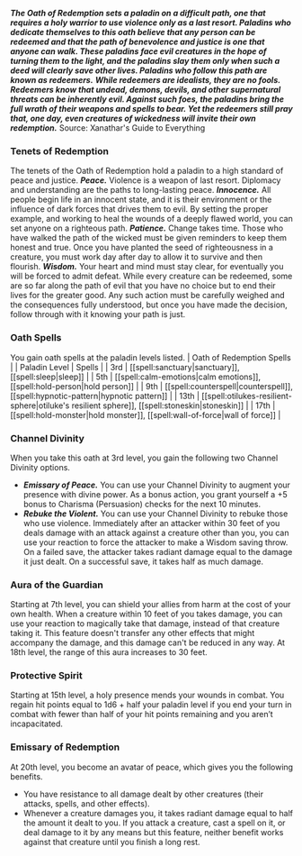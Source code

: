 ***The Oath of Redemption sets a paladin on a difficult path, one that requires a holy warrior to use violence only as a last resort. Paladins who dedicate themselves to this oath believe that any person can be redeemed and that the path of benevolence and justice is one that anyone can walk. These paladins face evil creatures in the hope of turning them to the light, and the paladins slay them only when such a deed will clearly save other lives. Paladins who follow this path are known as redeemers.***
***While redeemers are idealists, they are no fools. Redeemers know that undead, demons, devils, and other supernatural threats can be inherently evil. Against such foes, the paladins bring the full wrath of their weapons and spells to bear. Yet the redeemers still pray that, one day, even creatures of wickedness will invite their own redemption.***
Source: Xanathar's Guide to Everything
### Tenets of Redemption
The tenets of the Oath of Redemption hold a paladin to a high standard of peace and justice.
***Peace.*** Violence is a weapon of last resort. Diplomacy and understanding are the paths to long-lasting peace.
***Innocence.*** All people begin life in an innocent state, and it is their environment or the influence of dark forces that drives them to evil. By setting the proper example, and working to heal the wounds of a deeply flawed world, you can set anyone on a righteous path.
***Patience.*** Change takes time. Those who have walked the path of the wicked must be given reminders to keep them honest and true. Once you have planted the seed of righteousness in a creature, you must work day after day to allow it to survive and then flourish.
***Wisdom.*** Your heart and mind must stay clear, for eventually you will be forced to admit defeat. While every creature can be redeemed, some are so far along the path of evil that you have no choice but to end their lives for the greater good. Any such action must be carefully weighed and the consequences fully understood, but once you have made the decision, follow through with it knowing your path is just.
### Oath Spells
You gain oath spells at the paladin levels listed.
| Oath of Redemption Spells |
| Paladin Level | Spells |
| 3rd | [[spell:sanctuary|sanctuary]], [[spell:sleep|sleep]] |
| 5th | [[spell:calm-emotions|calm emotions]], [[spell:hold-person|hold person]] |
| 9th | [[spell:counterspell|counterspell]], [[spell:hypnotic-pattern|hypnotic pattern]] |
| 13th | [[spell:otilukes-resilient-sphere|otiluke's resilient sphere]], [[spell:stoneskin|stoneskin]] |
| 17th | [[spell:hold-monster|hold monster]], [[spell:wall-of-force|wall of force]] |
### Channel Divinity
When you take this oath at 3rd level, you gain the following two Channel Divinity options.
* ***Emissary of Peace.*** You can use your Channel Divinity to augment your presence with divine power. As a bonus action, you grant yourself a +5 bonus to Charisma (Persuasion) checks for the next 10 minutes.
* ***Rebuke the Violent.*** You can use your Channel Divinity to rebuke those who use violence. Immediately after an attacker within 30 feet of you deals damage with an attack against a creature other than you, you can use your reaction to force the attacker to make a Wisdom saving throw. On a failed save, the attacker takes radiant damage equal to the damage it just dealt. On a successful save, it takes half as much damage.
### Aura of the Guardian
Starting at 7th level, you can shield your allies from harm at the cost of your own health. When a creature within 10 feet of you takes damage, you can use your reaction to magically take that damage, instead of that creature taking it. This feature doesn't transfer any other effects that might accompany the damage, and this damage can't be reduced in any way.
At 18th level, the range of this aura increases to 30 feet.
### Protective Spirit
Starting at 15th level, a holy presence mends your wounds in combat. You regain hit points equal to 1d6 + half your paladin level if you end your turn in combat with fewer than half of your hit points remaining and you aren’t incapacitated.
### Emissary of Redemption
At 20th level, you become an avatar of peace, which gives you the following benefits.
* You have resistance to all damage dealt by other creatures (their attacks, spells, and other effects).
* Whenever a creature damages you, it takes radiant damage equal to half the amount it dealt to you.
If you attack a creature, cast a spell on it, or deal damage to it by any means but this feature, neither benefit works against that creature until you finish a long rest.